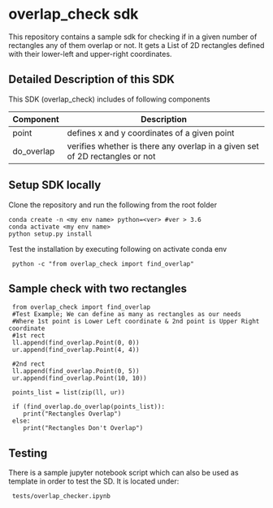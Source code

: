 # overlap_check sdk
This repository contains a sample sdk for checking if in a given number of rectangles
any of them overlap or not. It gets a List of 2D rectangles defined with their lower-left and upper-right coordinates.

## Detailed Description of this SDK
This SDK (overlap_check) includes of following components

Component | Description |
--- |--- |
point | defines x and y coordinates of a given point |
do_overlap | verifies whether is there any overlap in a given set of 2D rectangles or not |


## Setup SDK locally

Clone the repository and run the following from the root folder

```
conda create -n <my env name> python=<ver> #ver > 3.6
conda activate <my env name>
python setup.py install

```
Test the installation by executing following on activate conda env

```
 python -c "from overlap_check import find_overlap"
```

## Sample check with two rectangles
```
 from overlap_check import find_overlap
 #Test Example; We can define as many as rectangles as our needs
 #Where 1st point is Lower Left coordinate & 2nd point is Upper Right coordinate
 #1st rect
 ll.append(find_overlap.Point(0, 0))
 ur.append(find_overlap.Point(4, 4))
    
 #2nd rect
 ll.append(find_overlap.Point(0, 5))
 ur.append(find_overlap.Point(10, 10))
 
 points_list = list(zip(ll, ur))
 
 if (find_overlap.do_overlap(points_list)):
    print("Rectangles Overlap")
 else:
    print("Rectangles Don't Overlap")
```

## Testing 
There is a sample jupyter notebook script which can also be used as template in order to test the SD.
It is located under:
```
 tests/overlap_checker.ipynb
```
